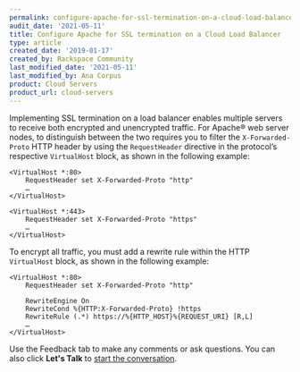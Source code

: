 ```yaml
---
permalink: configure-apache-for-ssl-termination-on-a-cloud-load-balancer
audit_date: '2021-05-11'
title: Configure Apache for SSL termination on a Cloud Load Balancer
type: article
created_date: '2019-01-17'
created_by: Rackspace Community
last_modified_date: '2021-05-11'
last_modified_by: Ana Corpus
product: Cloud Servers
product_url: cloud-servers
---
```


Implementing SSL termination on a load balancer enables multiple servers to receive both encrypted and unencrypted traffic.
For Apache&reg; web server nodes, to distinguish between the two requires you to filter the `X-Forwarded-Proto` HTTP header 
by using the `RequestHeader` directive in the protocol’s respective `VirtualHost` block, as shown in the following example:

    <VirtualHost *:80>
        RequestHeader set X-Forwarded-Proto "http"
        …
    </VirtualHost>

    <VirtualHost *:443>
        RequestHeader set X-Forwarded-Proto "https"
        …
    </VirtualHost>

To encrypt all traffic, you must add a rewrite rule within the HTTP `VirtualHost` block, as shown in the following example:

    <VirtualHost *:80>
        RequestHeader set X-Forwarded-Proto "http"
        
        RewriteEngine On
        RewriteCond %{HTTP:X-Forwarded-Proto} !https
        RewriteRule (.*) https://%{HTTP_HOST}%{REQUEST_URI} [R,L]
        …
    </VirtualHost>

Use the Feedback tab to make any comments or ask questions. You can also click
**Let's Talk** to [start the conversation](https://www.rackspace.com/).

